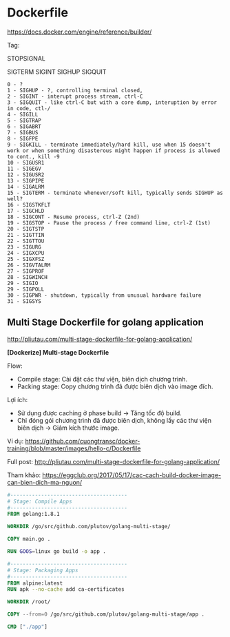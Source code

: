 # Dockerfile

https://docs.docker.com/engine/reference/builder/


Tag:

STOPSIGNAL

SIGTERM
SIGINT
SIGHUP
SIGQUIT

```
0 - ?
1 - SIGHUP - ?, controlling terminal closed,
2 - SIGINT - interupt process stream, ctrl-C
3 - SIGQUIT - like ctrl-C but with a core dump, interuption by error in code, ctl-/
4 - SIGILL
5 - SIGTRAP
6 - SIGABRT
7 - SIGBUS
8 - SIGFPE
9 - SIGKILL - terminate immediately/hard kill, use when 15 doesn't work or when something disasterous might happen if process is allowed to cont., kill -9
10 - SIGUSR1
11 - SIGEGV
12 - SIGUSR2
13 - SIGPIPE
14 - SIGALRM
15 - SIGTERM - terminate whenever/soft kill, typically sends SIGHUP as well?
16 - SIGSTKFLT
17 - SIGCHLD
18 - SIGCONT - Resume process, ctrl-Z (2nd)
19 - SIGSTOP - Pause the process / free command line, ctrl-Z (1st)
20 - SIGTSTP
21 - SIGTTIN
22 - SIGTTOU
23 - SIGURG
24 - SIGXCPU
25 - SIGXFSZ
26 - SIGVTALRM
27 - SIGPROF
28 - SIGWINCH
29 - SIGIO
29 - SIGPOLL
30 - SIGPWR - shutdown, typically from unusual hardware failure
31 - SIGSYS
```

## Multi Stage Dockerfile for golang application
http://pliutau.com/multi-stage-dockerfile-for-golang-application/

**[Dockerize] Multi-stage Dockerfile**

Flow:
- Compile stage: Cài đặt các thư viện, biên dịch chương trình.
- Packing stage: Copy chương trình đã được biên dịch vào image đích.

Lợi ích:
- Sử dụng được caching ở phase build -> Tăng tốc độ build.
- Chỉ đóng gói chương trình đã được biên dịch, không lấy các thư viện biên dịch -> Giảm kích thước image.

Ví dụ:
https://github.com/cuongtransc/docker-training/blob/master/images/hello-c/Dockerfile

Full post: http://pliutau.com/multi-stage-dockerfile-for-golang-application/

Tham khảo: https://eggclub.org/2017/05/17/cac-cach-build-docker-image-can-bien-dich-ma-nguon/


```Dockerfile
#--------------------------------------
# Stage: Compile Apps
#--------------------------------------
FROM golang:1.8.1

WORKDIR /go/src/github.com/plutov/golang-multi-stage/

COPY main.go .

RUN GOOS=linux go build -o app .

#--------------------------------------
# Stage: Packaging Apps
#--------------------------------------
FROM alpine:latest
RUN apk --no-cache add ca-certificates

WORKDIR /root/

COPY --from=0 /go/src/github.com/plutov/golang-multi-stage/app .

CMD ["./app"]

```




